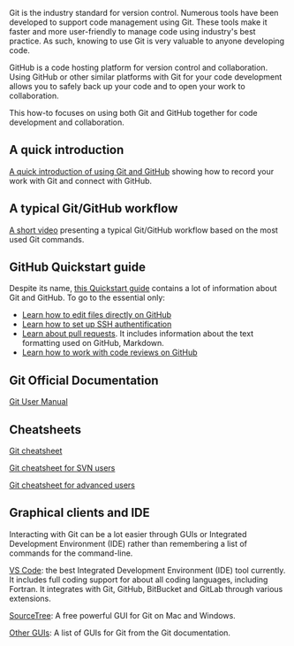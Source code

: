Git is the industry standard for version control. Numerous tools have been developed to support code management using Git. These tools make it faster and more user-friendly to manage code using industry's best practice. As such, knowing to use Git is very valuable to anyone developing code.

GitHub is a code hosting platform for version control and collaboration. Using GitHub or other similar platforms with Git for your code development allows you to safely back up your code and to open your work to collaboration.

This how-to focuses on using both Git and GitHub together for code development and collaboration.

## A quick introduction
[A quick introduction of using Git and GitHub](https://codewithchris.com/github-tutorial/) showing how to record your work with Git and connect with GitHub. 

## A typical Git/GitHub workflow
[A short video](https://youtu.be/bbanTh2CoAY) presenting a typical Git/GitHub workflow based on the most used Git commands.

## GitHub Quickstart guide
Despite its name, [this Quickstart guide](https://docs.github.com/en/get-started/quickstart) contains a lot of information about Git and GitHub. To go to the essential only:

 - [Learn how to edit files directly on GitHub](https://docs.github.com/en/get-started/quickstart/hello-world)
 - [Learn how to set up SSH authentification](https://docs.github.com/en/get-started/quickstart/set-up-git)
 - [Learn about pull requests](https://docs.github.com/en/get-started/quickstart/github-flow#create-a-pull-request). It includes information about the text formatting used on GitHub, Markdown.
 - [Learn how to work with code reviews on GitHub](https://docs.github.com/en/get-started/quickstart/github-flow#address-review-comments)

## Git Official Documentation
[Git User Manual](https://git-scm.com/docs/user-manual/)

## Cheatsheets
[Git cheatsheet](https://training.github.com/downloads/github-git-cheat-sheet/)

[Git cheatsheet for SVN users](https://www.git-tower.com/blog/git-for-subversion-users-cheat-sheet/)

[Git cheatsheet for advanced users](https://mirrors.edge.kernel.org/pub/software/scm/git/docs/gitcore-tutorial.html)

## Graphical clients and IDE

Interacting with Git can be a lot easier through GUIs or Integrated Development Environment (IDE) rather than remembering a list of commands for the command-line.

[VS Code](https://code.visualstudio.com/): the best Integrated Development Environment (IDE) tool currently. It includes full coding support for about all coding languages, including Fortran. It integrates with Git, GitHub, BitBucket and GitLab through various extensions.

[SourceTree](https://www.sourcetreeapp.com/): A free powerful GUI for Git on Mac and Windows. 

[Other GUIs](https://git-scm.com/downloads/guis): A list of GUIs for Git from the Git documentation.

